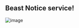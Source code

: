 ## Beast Notice service!

![image](https://github.com/Demetrius74/GoIt_m2_hm15/assets/85233643/9986aa48-8208-4629-ac6a-761a0368c5a1)
